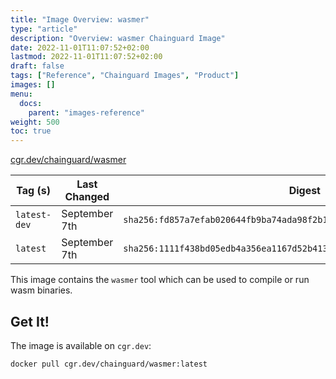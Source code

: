 ```yaml
---
title: "Image Overview: wasmer"
type: "article"
description: "Overview: wasmer Chainguard Image"
date: 2022-11-01T11:07:52+02:00
lastmod: 2022-11-01T11:07:52+02:00
draft: false
tags: ["Reference", "Chainguard Images", "Product"]
images: []
menu:
  docs:
    parent: "images-reference"
weight: 500
toc: true
---
```


[cgr.dev/chainguard/wasmer](https://github.com/chainguard-images/images/tree/main/images/wasmer)

| Tag (s)       | Last Changed  | Digest                                                                    |
|---------------|---------------|---------------------------------------------------------------------------|
|  `latest-dev` | September 7th | `sha256:fd857a7efab020644fb9ba74ada98f2b11ee158ce69e50749ab367bea87b7a35` |
|  `latest`     | September 7th | `sha256:1111f438bd05edb4a356ea1167d52b413ce4449594bc97a322f96354471246ec` |



This image contains the `wasmer` tool which can be used to compile or run wasm binaries.

## Get It!

The image is available on `cgr.dev`:

```
docker pull cgr.dev/chainguard/wasmer:latest
```

